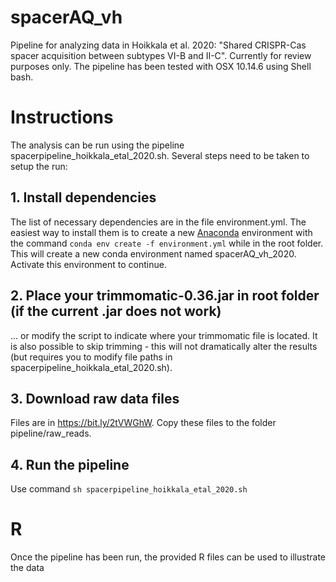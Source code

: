 # spacerAQ_vh
Pipeline for analyzing data in Hoikkala et al. 2020: "Shared CRISPR-Cas spacer acquisition between subtypes VI-B and II-C". Currently for review purposes only. The pipeline has been tested with OSX 10.14.6 using Shell bash.

# Instructions
The analysis can be run using the pipeline spacerpipeline_hoikkala_etal_2020.sh.
Several steps need to be taken to setup the run:

## 1. Install dependencies
The list of necessary dependencies are in the file environment.yml. The easiest way to install them is to create a new [Anaconda](https://www.anaconda.com/distribution/) environment with the command `conda env create -f environment.yml` while in the root folder. This will create a new conda environment named spacerAQ_vh_2020. Activate this environment to continue.

## 2. Place your trimmomatic-0.36.jar in root folder (if the current .jar does not work)
... or modify the script to indicate where your trimmomatic file is located. It is also possible to skip trimming - this will not dramatically alter the results (but requires you to modify file paths in spacerpipeline_hoikkala_etal_2020.sh).

## 3. Download raw data files
Files are in https://bit.ly/2tVWGhW. Copy these files to the folder pipeline/raw_reads.

## 4. Run the pipeline
Use command `sh spacerpipeline_hoikkala_etal_2020.sh`

# R
Once the pipeline has been run, the provided R files can be used to illustrate the data
